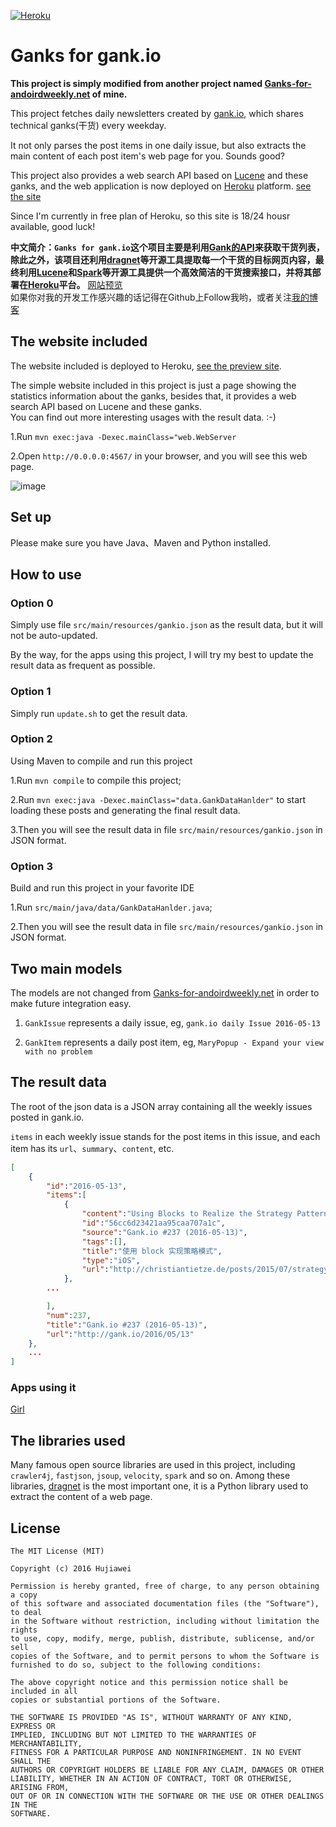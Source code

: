 [![Heroku](https://heroku-badge.herokuapp.com/?app=gankio&style=flat&svg=1)](http://gankio.herokuapp.com/)

# Ganks for gank.io

**This project is simply modified from another project named [Ganks-for-andoirdweekly.net](https://github.com/hujiaweibujidao/Ganks-for-andoirdweekly.net) of mine.**

This project fetches daily newsletters created by [gank.io](http://gank.io/), which shares technical ganks(干货) every weekday.

It not only parses the post items in one daily issue, but also extracts the main content of each post item's web page for you. Sounds good?

This project also provides a web search API based on [Lucene](http://lucene.apache.org/) and these ganks, and the web application is now deployed on [Heroku](https://www.heroku.com/) platform. [see the site](http://gankio.herokuapp.com/)   

Since I'm currently in free plan of Heroku, so this site is 18/24 housr available, good luck!

**中文简介：`Ganks for gank.io`这个项目主要是利用[Gank的API](http://gank.io/api)来获取干货列表，除此之外，该项目还利用[dragnet](https://github.com/seomoz/dragnet)等开源工具提取每一个干货的目标网页内容，最终利用[Lucene](http://lucene.apache.org/)和[Spark](http://sparkjava.com/)等开源工具提供一个高效简洁的干货搜索接口，并将其部署在[Heroku](https://www.heroku.com/)平台。**  [网站预览](http://gankio.herokuapp.com/)     
如果你对我的开发工作感兴趣的话记得在Github上Follow我哟，或者关注[我的博客](http://hujiaweibujidao.github.io/)    

## The website included

The website included is deployed to Heroku, [see the preview site](http://gankio.herokuapp.com/).

The simple website included in this project is just a page showing the statistics information about the ganks, besides that, it provides a web search API based on Lucene and these ganks.      
You can find out more interesting usages with the result data. :-)

1.Run `mvn exec:java -Dexec.mainClass="web.WebServer`   

2.Open `http://0.0.0.0:4567/` in your browser, and you will see this web page.

![image](gankio.png)

## Set up

Please make sure you have Java、Maven and Python installed.

## How to use

### Option 0

Simply use file `src/main/resources/gankio.json` as the result data, but it will not be auto-updated. 

By the way, for the apps using this project, I will try my best to update the result data as frequent as possible.  

### Option 1

Simply run `update.sh` to get the result data.

### Option 2

Using Maven to compile and run this project

1.Run `mvn compile` to compile this project;  

2.Run `mvn exec:java -Dexec.mainClass="data.GankDataHanlder"` to start loading these posts and generating the final result data.

3.Then you will see the result data in file `src/main/resources/gankio.json` in JSON format.

### Option 3

Build and run this project in your favorite IDE

1.Run `src/main/java/data/GankDataHanlder.java`;  

2.Then you will see the result data in file `src/main/resources/gankio.json` in JSON format.

## Two main models

The models are not changed from [Ganks-for-andoirdweekly.net](https://github.com/hujiaweibujidao/Ganks-for-andoirdweekly.net) in order to make future integration easy.

1. `GankIssue` represents a daily issue, eg, `gank.io daily Issue 2016-05-13`

2. `GankItem` represents a daily post item, eg, `MaryPopup - Expand your view with no problem`

## The result data

The root of the json data is a JSON array containing all the weekly issues posted in gank.io.

`items` in each weekly issue stands for the post items in this issue, and each item has its `url`、`summary`、`content`, etc.

```json
[
	{
		"id":"2016-05-13",
		"items":[
			{
				"content":"Using Blocks to Realize the Strategy Pattern Jul 10th, 2015 There’s this saying that the Strategy pattern can be realized in Swift using blocks. Without blocks, a Strategy object implements usually one required method of an interface (or protocol) to encapsulate a variation of behavior. This behavior can be switched at runtime. It’s like a\u00A0plug-in. Well, blocks can do the same. They can become attributes of an object and be switched out. They also capture context if necessary, which may sometimes be a bonus. The only drawback is that blocks can’t encapsulate state of their own except the captured\u00A0context. Here’s a real-world example from a recent project. It’s a work break timer. It deals with two types of timers, realized via dispatch queues: one for work, and one for breaks. The break timer should restart when it’s prolonged, the work timer should continue to tick if it’s started, or start itself if it wasn’t\u00A0already. Here’s a Strategy-based version of the difference in prolongation\u00A0behavior: protocol TimerProlongationStrategy { func prolong ( timer : TimerType ) } struct StartOnceTimerProlongationStrategy : TimerProlongationStrategy { func prolong ( timer : TimerType ) { if timer . isActive { return } timer . start () } } struct ResetTimerProlongationStrategy : TimerProlongationStrategy { func prolong ( timer : TimerType ) { if timer . isActive { timer . prolong () return } timer . stop () timer . start () } } That’s very verbose, but it’s straightforward to\u00A0use: class TimerCoordinator { var workTimer : Timer ! var breakTimer : Timer ! init ( workDuration : Minutes , breakDuration : Minutes ) { self . workTimer = Timer ( duration : workDuration . seconds , scheduler : self , prolongationStrategy : StartOnceTimerProlongationStrategy (), block : finishWork ) self . breakTimer = Timer ( duration : breakDuration . seconds , scheduler : self , prolongationStrategy : ResetTimerProlongationStrategy (), block : finishBreak ) } } Instead of setting up two Timer types, I can use one type and delegate variation to the prolongationStrategy \u00A0attribute. With blocks put in place of Strategy objects, it would look like\u00A0this: class TimerCoordinator { var workTimer : Timer ! var breakTimer : Timer ! init ( workDuration : Minutes , breakDuration : Minutes ) { self . workTimer = Timer ( duration : workDuration . seconds , scheduler : self , prolongationStrategy : { timer in if timer . isActive { return } timer . start () }, block : finishWork ) self . breakTimer = Timer ( duration : breakDuration . seconds , scheduler : self , prolongationStrategy : { timer in if timer . isActive { timer . prolong () return } timer . stop () timer . start () }, block : finishBreak ) } } That does read even worse than the version\u00A0before! But notice that I’ve referenced finishWork and finishBreak respectively as the last argument of the initializer. Instead of a () -> Void block, I pass in the reference to a method of\u00A0 TimerCoordinator . Strategies don’t have to be realized as in-line blocks or objects. They can be realized as methods or free functions,\u00A0too. Using functions (because methods don’t make much sense for this use case), the full code will look like\u00A0this: func startOnceTimerProlongationStrategy ( timer : Timer ) { if timer . isActive { return } timer . start () } func resetTimerProlongationStrategy ( timer : Timer ) { if timer . isActive { timer . prolong () return } timer . stop () timer . start () } class TimerCoordinator { var workTimer : Timer ! var breakTimer : Timer ! init ( workDuration : Minutes , breakDuration : Minutes ) { self . workTimer = Timer ( duration : workDuration . seconds , scheduler : self , prolongationStrategy : startOnceTimerProlongationStrategy , block : finishWork ) self . breakTimer = Timer ( duration : breakDuration . seconds , scheduler : self , prolongationStrategy : resetTimerProlongationStrategy , block : finishBreak ) } } This gets around inline blocks which are hard to read and doesn’t introduce unnecessary\u00A0objects. Blocks are nice as they are, but functions as first-class citizens of Swift are even nicer because handles to them can be passed instead of\u00A0blocks. Using functions for this will work only if you don’t need to have stateful Strategy instances. In my case, the Strategy objects were simple wrappers around real functions, so it worked\u00A0nicely.",
				"id":"56cc6d23421aa95caa707a1c",
				"source":"Gank.io #237 (2016-05-13)",
				"tags":[],
				"title":"使用 block 实现策略模式",
				"type":"iOS",
				"url":"http://christiantietze.de/posts/2015/07/strategy-blocks/"
			},
        ...

		],
		"num":237,
		"title":"Gank.io #237 (2016-05-13)",
		"url":"http://gank.io/2016/05/13"
	},
    ...
]
```

### Apps using it

[Girl](https://github.com/CoXier/Girl)

## The libraries used

Many famous open source libraries are used in this project, including `crawler4j`,  `fastjson`, `jsoup`, `velocity`, `spark` and so on. Among these libraries, [dragnet](https://github.com/seomoz/dragnet) is the most important one, it is a Python library used to extract the content of a web page.

## License

```
The MIT License (MIT)

Copyright (c) 2016 Hujiawei

Permission is hereby granted, free of charge, to any person obtaining a copy
of this software and associated documentation files (the "Software"), to deal
in the Software without restriction, including without limitation the rights
to use, copy, modify, merge, publish, distribute, sublicense, and/or sell
copies of the Software, and to permit persons to whom the Software is
furnished to do so, subject to the following conditions:

The above copyright notice and this permission notice shall be included in all
copies or substantial portions of the Software.

THE SOFTWARE IS PROVIDED "AS IS", WITHOUT WARRANTY OF ANY KIND, EXPRESS OR
IMPLIED, INCLUDING BUT NOT LIMITED TO THE WARRANTIES OF MERCHANTABILITY,
FITNESS FOR A PARTICULAR PURPOSE AND NONINFRINGEMENT. IN NO EVENT SHALL THE
AUTHORS OR COPYRIGHT HOLDERS BE LIABLE FOR ANY CLAIM, DAMAGES OR OTHER
LIABILITY, WHETHER IN AN ACTION OF CONTRACT, TORT OR OTHERWISE, ARISING FROM,
OUT OF OR IN CONNECTION WITH THE SOFTWARE OR THE USE OR OTHER DEALINGS IN THE
SOFTWARE.
```

